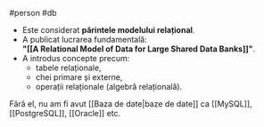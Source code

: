 #person #db
- Este considerat **părintele modelului relațional**.
- A publicat lucrarea fundamentală:  
    **"[[A Relational Model of Data for Large Shared Data Banks]]"**.
- A introdus concepte precum:
    - tabele relaționale,    
    - chei primare și externe, 
    - operații relaționale (algebră relațională).

Fără el, nu am fi avut [[Baza de date|baze de date]] ca [[MySQL]], [[PostgreSQL]], [[Oracle]] etc.